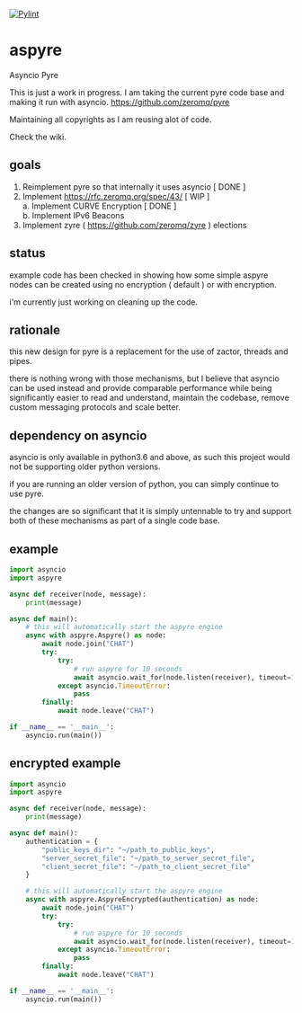 [![Pylint](https://github.com/smalls12/aspyre/actions/workflows/pylint.yml/badge.svg)](https://github.com/smalls12/aspyre/actions/workflows/pylint.yml)

# aspyre
Asyncio Pyre

This is just a work in progress.
I am taking the current pyre code base and making it run with asyncio.
https://github.com/zeromq/pyre

Maintaining all copyrights as I am reusing alot of code.

Check the wiki.

## goals

1. Reimplement pyre so that internally it uses asyncio [ DONE ]
2. Implement https://rfc.zeromq.org/spec/43/ [ WIP ]<br>
    a. Implement CURVE Encryption [ DONE ]<br>
    b. Implement IPv6 Beacons<br>
3. Implement zyre ( https://github.com/zeromq/zyre ) elections

## status

example code has been checked in showing how some simple aspyre nodes can be
created using no encryption ( default ) or with encryption.

i'm currently just working on cleaning up the code.

## rationale

this new design for pyre is a replacement for the use of zactor, threads and pipes.

there is nothing wrong with those mechanisms, but I believe that asyncio can be
used instead and provide comparable performance while being significantly easier
to read and understand, maintain the codebase, remove custom messaging protocols and
scale better.

## dependency on asyncio

asyncio is only available in python3.6 and above, as such this project would not
be supporting older python versions.

if you are running an older version of python, you can simply continue to use pyre.

the changes are so significant that it is simply untennable to try and support both
of these mechanisms as part of a single code base.

## example

```python
import asyncio
import aspyre

async def receiver(node, message):
    print(message)

async def main():
    # this will automatically start the aspyre engine
    async with aspyre.Aspyre() as node:               
        await node.join("CHAT")
        try:
            try:
                # run aspyre for 10 seconds
                await asyncio.wait_for(node.listen(receiver), timeout=10)
            except asyncio.TimeoutError:
                pass
        finally:
            await node.leave("CHAT")

if __name__ == '__main__':
    asyncio.run(main())
```

## encrypted example

```python
import asyncio
import aspyre

async def receiver(node, message):
    print(message)

async def main():
    authentication = {
        "public_keys_dir": "~/path_to_public_keys",
        "server_secret_file": "~/path_to_server_secret_file",
        "client_secret_file": "~/path_to_client_secret_file"
    }

    # this will automatically start the aspyre engine
    async with aspyre.AspyreEncrypted(authentication) as node:               
        await node.join("CHAT")
        try:
            try:
                # run aspyre for 10 seconds
                await asyncio.wait_for(node.listen(receiver), timeout=10)
            except asyncio.TimeoutError:
                pass
        finally:
            await node.leave("CHAT")

if __name__ == '__main__':
    asyncio.run(main())
```